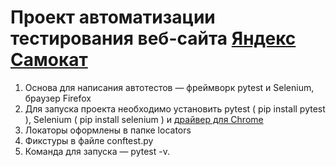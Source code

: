 # Проект автоматизации тестирования веб-сайта <a href="https://qa-scooter.praktikum-services.ru">Яндекс Самокат</a>

1. Основа для написания автотестов — фреймворк pytest и Selenium, браузер Firefox
2. Для запуска проекта необходимо установить pytest ( pip install pytest ), Selenium  ( pip install selenium ) и <a href="https://www.selenium.dev/documentation/webdriver/getting_started/install_drivers/">драйвер для Chrome</a>
3. Локаторы оформлены в папке locators
4. Фикстуры в файле conftest.py
5. Команда для запуска — pytest -v. 